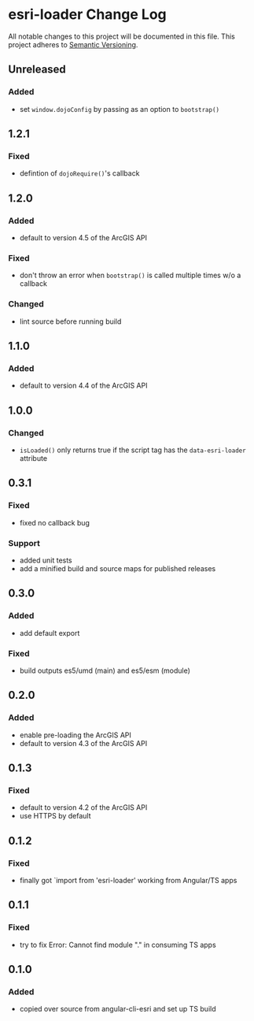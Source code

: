 # esri-loader Change Log
All notable changes to this project will be documented in this file.
This project adheres to [Semantic Versioning](http://semver.org/).

## Unreleased

### Added
- set `window.dojoConfig` by passing as an option to `bootstrap()`

## 1.2.1

### Fixed
- defintion of `dojoRequire()`'s callback

## 1.2.0

### Added
- default to version 4.5 of the ArcGIS API

### Fixed
- don't throw an error when `bootstrap()` is called multiple times w/o a callback

### Changed
- lint source before running build

## 1.1.0

### Added
- default to version 4.4 of the ArcGIS API

## 1.0.0

### Changed
- `isLoaded()` only returns true if the script tag has the `data-esri-loader` attribute

## 0.3.1

### Fixed
- fixed no callback bug

### Support
- added unit tests
- add a minified build and source maps for published releases

## 0.3.0

### Added
- add default export

### Fixed
- build outputs es5/umd (main) and es5/esm (module)

## 0.2.0

### Added
- enable pre-loading the ArcGIS API
- default to version 4.3 of the ArcGIS API

## 0.1.3

### Fixed
- default to version 4.2 of the ArcGIS API
- use HTTPS by default

## 0.1.2

### Fixed
- finally got `import from 'esri-loader' working from Angular/TS apps

## 0.1.1

### Fixed
- try to fix Error: Cannot find module "." in consuming TS apps

## 0.1.0

### Added
- copied over source from angular-cli-esri and set up TS build
